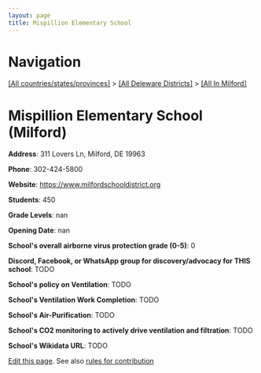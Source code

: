 ```yaml
---
layout: page
title: Mispillion Elementary School
---
```

# Navigation

[[All countries/states/provinces]](../../..) > [[All Deleware Districts]](../..) > [[All In Milford]](..)

# Mispillion Elementary School (Milford)

**Address**: 311 Lovers Ln, Milford, DE 19963

**Phone**: 302-424-5800

**Website**: <https://www.milfordschooldistrict.org>

**Students**: 450

**Grade Levels**: nan

**Opening Date**: nan

**School's overall airborne virus protection grade (0-5)**: 0

**Discord, Facebook, or WhatsApp group for discovery/advocacy for THIS school**: TODO

**School's policy on Ventilation**: TODO

**School's Ventilation Work Completion**: TODO

**School's Air-Purification**: TODO

**School's CO2 monitoring to actively drive ventilation and filtration**: TODO

**School's Wikidata URL**: TODO


[Edit this page](https://github.com/ventilate-schools/DE/edit/main/./Milford/Mispillion_Elementary_School.md). See also [rules for contribution](../../../contribution-rules/)